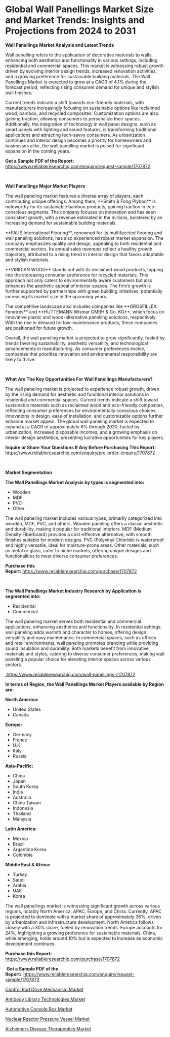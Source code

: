 <p><h1>Global Wall Panellings Market Size and Market Trends: Insights and Projections from 2024 to 2031</h1></p><p><strong>Wall Panellings Market Analysis and Latest Trends</strong></p>
<p><p>Wall panelling refers to the application of decorative materials to walls, enhancing both aesthetics and functionality in various settings, including residential and commercial spaces. This market is witnessing robust growth driven by evolving interior design trends, increased renovation activities, and a growing preference for sustainable building materials. The Wall Panellings Market is expected to grow at a CAGR of 4.1% during the forecast period, reflecting rising consumer demand for unique and stylish wall finishes.</p><p>Current trends indicate a shift towards eco-friendly materials, with manufacturers increasingly focusing on sustainable options like reclaimed wood, bamboo, and recycled composites. Customization options are also gaining traction, allowing consumers to personalize their spaces. Additionally, the integration of technology in wall panel designs, such as smart panels with lighting and sound features, is transforming traditional applications and attracting tech-savvy consumers. As urbanization continues and interior design becomes a priority for homeowners and businesses alike, the wall panelling market is poised for significant expansion in the coming years.</p></p>
<p><strong>Get a Sample PDF of the Report:&nbsp;</strong> <a href="https://www.reliableresearchiq.com/enquiry/request-sample/1707872?utm_campaign=1119&utm_medium=2&utm_source=Github&utm_content=ia&utm_term=07102024&utm_id=wall-panellings">https://www.reliableresearchiq.com/enquiry/request-sample/1707872</a></p>
<p>&nbsp;</p>
<p><strong>Wall Panellings Major Market Players</strong></p>
<p><p>The wall paneling market features a diverse array of players, each contributing unique offerings. Among them, **Smith & Fong Plyboo** is noteworthy for its sustainable bamboo products, gaining traction in eco-conscious segments. The company focuses on innovation and has seen consistent growth, with a revenue estimated in the millions, bolstered by an increasing demand for sustainable building materials.</p><p>**FAUS International Flooring**, renowned for its multifaceted flooring and wall paneling solutions, has also experienced robust market expansion. The company emphasizes quality and design, appealing to both residential and commercial sectors. Its annual sales revenues reflect a healthy growth trajectory, attributed to a rising trend in interior design that favors adaptable and stylish materials.</p><p>**VIRIDIAN WOOD** stands out with its reclaimed wood products, tapping into the increasing consumer preference for recycled materials. This approach not only caters to environmentally aware customers but also enhances the aesthetic appeal of interior spaces. The firm’s growth is further supported by partnerships with green building initiatives, potentially increasing its market size in the upcoming years.</p><p>The competitive landscape also includes companies like **GROSFILLEX Fenetres** and **HUTTEMANN Wismar GMBH & Co. KG**, which focus on innovative plastic and wood-alternative panelling solutions, respectively. With the rise in demand for low-maintenance products, these companies are positioned for future growth.</p><p>Overall, the wall paneling market is projected to grow significantly, fueled by trends favoring sustainability, aesthetic versatility, and technological advancements in manufacturing. As consumer preferences evolve, companies that prioritize innovation and environmental responsibility are likely to thrive.</p></p>
<p>&nbsp;</p>
<p><strong>What Are The Key Opportunities For Wall Panellings Manufacturers?</strong></p>
<p><p>The wall paneling market is projected to experience robust growth, driven by the rising demand for aesthetic and functional interior solutions in residential and commercial spaces. Current trends indicate a shift toward sustainable materials such as reclaimed wood and eco-friendly composites, reflecting consumer preferences for environmentally conscious choices. Innovations in design, ease of installation, and customizable options further enhance market appeal. The global wall paneling market is expected to expand at a CAGR of approximately 6% through 2030, fueled by urbanization, increased disposable incomes, and a growing emphasis on interior design aesthetics, presenting lucrative opportunities for key players.</p></p>
<p><strong>Inquire or Share Your Questions If Any Before Purchasing This Report:</strong> <a href="https://www.reliableresearchiq.com/enquiry/pre-order-enquiry/1707872?utm_campaign=1119&utm_medium=2&utm_source=Github&utm_content=ia&utm_term=07102024&utm_id=wall-panellings">https://www.reliableresearchiq.com/enquiry/pre-order-enquiry/1707872</a></p>
<p>&nbsp;</p>
<p><strong>Market Segmentation</strong></p>
<p><strong>The Wall Panellings Market Analysis by types is segmented into:</strong></p>
<p><ul><li>Wooden</li><li>MDF</li><li>PVC</li><li>Other</li></ul></p>
<p><p>The wall paneling market includes various types, primarily categorized into wooden, MDF, PVC, and others. Wooden paneling offers a classic aesthetic and durability, making it popular for traditional interiors. MDF (Medium Density Fiberboard) provides a cost-effective alternative, with smooth finishes suitable for modern designs. PVC (Polyvinyl Chloride) is waterproof and highly versatile, ideal for moisture-prone areas. Other materials, such as metal or glass, cater to niche markets, offering unique designs and functionalities to meet diverse consumer preferences.</p></p>
<p><strong>Purchase this Report:&nbsp;</strong><a href="https://www.reliableresearchiq.com/purchase/1707872?utm_campaign=1119&utm_medium=2&utm_source=Github&utm_content=ia&utm_term=07102024&utm_id=wall-panellings">https://www.reliableresearchiq.com/purchase/1707872</a></p>
<p>&nbsp;</p>
<p><strong>The Wall Panellings Market Industry Research by Application is segmented into:</strong></p>
<p><ul><li>Residential</li><li>Commercial</li></ul></p>
<p><p>The wall paneling market serves both residential and commercial applications, enhancing aesthetics and functionality. In residential settings, wall paneling adds warmth and character to homes, offering design versatility and easy maintenance. In commercial spaces, such as offices and retail environments, wall paneling promotes branding while providing sound insulation and durability. Both markets benefit from innovative materials and styles, catering to diverse consumer preferences, making wall paneling a popular choice for elevating interior spaces across various sectors.</p></p>
<p><a href="https://www.reliableresearchiq.com/wall-panellings-r1707872?utm_campaign=1119&utm_medium=2&utm_source=Github&utm_content=ia&utm_term=07102024&utm_id=wall-panellings">&nbsp;https://www.reliableresearchiq.com/wall-panellings-r1707872</a></p>
<p><strong>In terms of Region, the Wall Panellings Market Players available by Region are:</strong></p>
<p>
    <p> <strong> North America: </strong>
        <ul>
            <li>United States</li>
            <li>Canada</li>
        </ul>
        </p> 
    <p> <strong> Europe: </strong>
        <ul>
            <li>Germany</li>
            <li>France</li>
            <li>U.K.</li>
            <li>Italy</li>
            <li>Russia</li>
        </ul>
        </p> 
    <p> <strong> Asia-Pacific: </strong>
        <ul>
            <li>China</li>
            <li>Japan</li>
            <li>South Korea</li>
            <li>India</li>
            <li>Australia</li>
            <li>China Taiwan</li>
            <li>Indonesia</li>
            <li>Thailand</li>
            <li>Malaysia</li>
        </ul>
        </p> 
    <p> <strong> Latin America: </strong>
        <ul>
            <li>Mexico</li>
            <li>Brazil</li>
            <li>Argentina Korea</li>
            <li>Colombia</li>
        </ul>
        </p> 
    <p> <strong> Middle East & Africa: </strong>
        <ul>
            <li>Turkey</li>
            <li>Saudi</li>
            <li>Arabia</li>
            <li>UAE</li>
            <li>Korea</li>
        </ul>
    </p>
    </p>
<p><p>The wall panellings market is witnessing significant growth across various regions, notably North America, APAC, Europe, and China. Currently, APAC is projected to dominate with a market share of approximately 36%, driven by urbanization and infrastructure development. North America follows closely with a 30% share, fueled by renovation trends. Europe accounts for 24%, highlighting a growing preference for sustainable materials. China, while emerging, holds around 10% but is expected to increase as economic development continues.</p></p>
<p><strong>Purchase this Report: </strong><a href="https://www.reliableresearchiq.com/purchase/1707872?utm_campaign=1119&utm_medium=2&utm_source=Github&utm_content=ia&utm_term=07102024&utm_id=wall-panellings">https://www.reliableresearchiq.com/purchase/1707872</a></p>
<p>&nbsp;<strong>Get a Sample PDF of the Report:&nbsp;&nbsp;</strong><a href="https://www.reliableresearchiq.com/enquiry/request-sample/1707872?utm_campaign=1119&utm_medium=2&utm_source=Github&utm_content=ia&utm_term=07102024&utm_id=wall-panellings">https://www.reliableresearchiq.com/enquiry/request-sample/1707872</a></p>
<p><strong></strong></p>
<p><p><a href="https://issuu.com/reportprime-2/docs/control-rod-drive-mechanism-market-_17d197507114dc?utm_campaign=1119&utm_medium=2&utm_source=Github&utm_content=ia&utm_term=07102024&utm_id=wall-panellings">Control Rod Drive Mechanism Market</a></p><p><a href="https://www.linkedin.com/pulse/antibody-library-technologies-market-size-type-phage-fj6ie?utm_campaign=1119&utm_medium=2&utm_source=Github&utm_content=ia&utm_term=07102024&utm_id=wall-panellings">Antibody Library Technologies Market</a></p><p><a href="https://github.com/JavierDDowns/Market-Research-Report-List-1/blob/main/automotive-console-box-market.md?utm_campaign=1119&utm_medium=2&utm_source=Github&utm_content=ia&utm_term=07102024&utm_id=wall-panellings">Automotive Console Box Market</a></p><p><a href="https://issuu.com/reportprime-2/docs/nuclear-reactor-pressure-vessel-mar_5497e17bd666b3?utm_campaign=1119&utm_medium=2&utm_source=Github&utm_content=ia&utm_term=07102024&utm_id=wall-panellings">Nuclear Reactor Pressure Vessel Market</a></p><p><a href="https://www.linkedin.com/pulse/market-dynamics-future-trends-global-alzheimers-disease-sjqhe?utm_campaign=1119&utm_medium=2&utm_source=Github&utm_content=ia&utm_term=07102024&utm_id=wall-panellings">Alzheimers Disease Therapeutics Market</a></p></p>